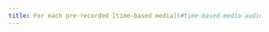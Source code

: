 ```yaml
---
title: For each pre-recorded [time-based media](#time-based-media-audio-video-and-synchronised) with a synchronised [audio description](#audio-description-time-based-media), is this audio description relevant?
---
```

